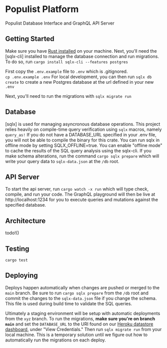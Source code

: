 # Populist Platform

Populist Database Interface and GraphQL API Server

## Getting Started
Make sure you have [Rust installed] on your machine.  Next, you'll need the [sqlx-cli] installed to manage the database connection and run migrations.  To do so, run `cargo install sqlx-cli --features postgres` 

First copy the `.env.example` file to `.env` which is .gitignored.  
`cp .env.example .env` For local development, you can then run `sqlx db create` to create a new Postgres database at the url defined in your new `.env` 

Next, you'll need to run the migrations with `sqlx migrate run`

## Database
[sqlx] is used for managing asyncronous database operations.  This project relies heavily on compile-time query verification using `sqlx` macros, namely `query_as!`  If you do not have a DATABASE_URL specified in your .env file, you will not be able to compile the binary for this crate.  You can run sqlx in offline mode by setting SQLX_OFFLINE=true.  You can enable "offline mode" to cache the results of the SQL query analysis using the sqlx-cli.  If you make schema alterations, run the command `cargo sqlx prepare` which will write your query data to `sqlx-data.json` at the `/db` root.

## API Server
To start the api server, run `cargo watch -x run` which will type check, compile, and run your code.  The GraphQL playground will then be live at http://localhost:1234 for you to execute queries and mutations against the specified database.  

## Architecture
todo!()

## Testing
`cargo test`

## Deploying
Deploys happen automatically when changes are pushed or merged to the `main` branch.   Be sure to run `cargo sqlx prepare` from the `/db` root and commit the changes to the `sqlx-data.json` file if you change the schema.  This file is used during build time to validate the SQL queries. 

Ultimately a staging environment will be setup with automatic deployments from the `xyz` branch.  To run the migrations, **make sure you're on branch `main`** and set the `DATABASE_URL` to the URI found on our [Heroku datastore dashboard], under "View Credentials."  Then run `sqlx migrate run` from your local machine.  This is a temporary solution until we figure out how to automatically run the migrations on each deploy.




[Rust installed]: https://www.rust-lang.org/tools/install
[`sqlx-cli`]: https://crates.io/crates/sqlx-cli
[Heroku datastore dashboard]: https://data.heroku.com/datastores/35cb347f-6fb1-488f-8f21-02bbd726f5a8#administration